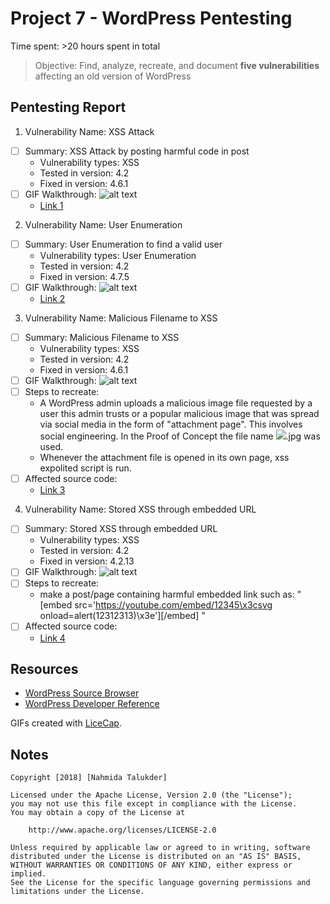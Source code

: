 # Project 7 - WordPress Pentesting

Time spent: >20 hours spent in total

> Objective: Find, analyze, recreate, and document **five vulnerabilities** affecting an old version of WordPress

## Pentesting Report

1. Vulnerability Name: XSS Attack
  - [ ] Summary: XSS Attack by posting harmful code in post
    - Vulnerability types: XSS
    - Tested in version: 4.2
    - Fixed in version: 4.6.1
  - [ ] GIF Walkthrough: 
  ![alt text](https://github.com/shofi384/CSC.59938---Web-Security/blob/master/Week%237-WordPress%20Pentesting/week%237_1.gif)
    - [Link 1](https://core.trac.wordpress.org/browser/tags/version/src/source_file.php)
    
2. Vulnerability Name: User Enumeration
  - [ ] Summary: User Enumeration to find a valid user
    - Vulnerability types: User Enumeration
    - Tested in version: 4.2
    - Fixed in version: 4.7.5
  - [ ] GIF Walkthrough: 
  ![alt text](https://github.com/shofi384/CSC.59938---Web-Security/blob/master/Week%237-WordPress%20Pentesting/week%237_2.gif)
    - [Link 2](https://core.trac.wordpress.org/browser/tags/version/src/source_file.php)
    
3. Vulnerability Name: Malicious Filename to XSS
  - [ ] Summary: Malicious Filename to XSS
    - Vulnerability types: XSS
    - Tested in version: 4.2
    - Fixed in version: 4.6.1
  - [ ] GIF Walkthrough: 
  ![alt text](https://github.com/shofi384/CSC.59938---Web-Security/blob/master/Week%237-WordPress%20Pentesting/week%237_3.gif)
  - [ ] Steps to recreate: 
    - A WordPress admin uploads a malicious image file requested by a user this admin trusts or a popular malicious image that was spread via social media in the form of "attachment page". This involves social engineering. In the Proof of Concept the file name <img src=a onerror=alert(document.cookie)>.jpg was used. 
    - Whenever the attachment file is opened in its own page, xss expolited script is run.
  - [ ] Affected source code:
    - [Link 3](https://github.com/WordPress/WordPress/commit/c9e60dab176635d4bfaaf431c0ea891e4726d6e0)

4. Vulnerability Name: Stored XSS through embedded URL
  - [ ] Summary: Stored XSS through embedded URL
    - Vulnerability types: XSS
    - Tested in version: 4.2
    - Fixed in version: 4.2.13
  - [ ] GIF Walkthrough: 
  ![alt text](https://github.com/shofi384/CSC.59938---Web-Security/blob/master/Week%237-WordPress%20Pentesting/week%237_4.gif)
  - [ ] Steps to recreate: 
    - make a post/page containing harmful embedded link such as: " [embed src='https://youtube.com/embed/12345\x3csvg onload=alert(12312313)\x3e'][/embed] "
  - [ ] Affected source code:
    - [Link 4](https://github.com/WordPress/WordPress/commit/419c8d97ce8df7d5004ee0b566bc5e095f0a6ca8)
 
## Resources

- [WordPress Source Browser](https://core.trac.wordpress.org/browser/)
- [WordPress Developer Reference](https://developer.wordpress.org/reference/)

GIFs created with [LiceCap](http://www.cockos.com/licecap/).

## Notes
    Copyright [2018] [Nahmida Talukder]

    Licensed under the Apache License, Version 2.0 (the "License");
    you may not use this file except in compliance with the License.
    You may obtain a copy of the License at

        http://www.apache.org/licenses/LICENSE-2.0

    Unless required by applicable law or agreed to in writing, software
    distributed under the License is distributed on an "AS IS" BASIS,
    WITHOUT WARRANTIES OR CONDITIONS OF ANY KIND, either express or implied.
    See the License for the specific language governing permissions and
    limitations under the License.
